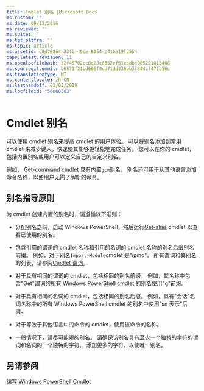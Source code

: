 ```yaml
---
title: Cmdlet 别名 |Microsoft Docs
ms.custom: ''
ms.date: 09/13/2016
ms.reviewer: ''
ms.suite: ''
ms.tgt_pltfrm: ''
ms.topic: article
ms.assetid: d0d70864-33fb-49ce-8054-c41ba19fd554
caps.latest.revision: 11
ms.openlocfilehash: 32f45702cc0d28e6652ef61ebdbe085291013408
ms.sourcegitcommit: b6871f21bd666f9cd71dd336bb3f844cf472b56c
ms.translationtype: MT
ms.contentlocale: zh-CN
ms.lasthandoff: 02/03/2019
ms.locfileid: "56860503"
---
```

# <a name="cmdlet-aliases"></a>Cmdlet 别名

可以使用 cmdlet 别名来提高 cmdlet 的用户体验。 可以将别名添加到常用 cmdlet 来减少键入，快速使其能够更轻松地完成任务。 您可以在你的 cmdlet，包括内置别名或用户可以定义自己的自定义别名。

例如， [Get-command](/powershell/module/microsoft.powershell.core/get-command) cmdlet 具有内置`gcm`别名。 别名还可用于从其他语言添加命令名称，以便用户无需了解新的命令。

## <a name="alias-guidelines"></a>别名指导原则

为 cmdlet 创建内置的别名时，请遵循以下准则：

- 分配别名之前，启动 Windows PowerShell，然后运行[Get-alias](/powershell/module/Microsoft.PowerShell.Utility/Get-Alias) cmdlet 以查看已使用的别名。

- 包含引用的谓词的 cmdlet 名称和引用的名词的 cmdlet 名称的别名后缀别名前缀。 例如，对于别名`Import-Module`cmdlet 是"ipmo"。 所有谓词和其别名的列表，请参阅[Cmdlet 谓词](./approved-verbs-for-windows-powershell-commands.md)。

- 对于具有相同的谓词的 cmdlet，包括相同的别名前缀。 例如，其名称中包含"Get"谓词的所有 Windows PowerShell cmdlet 的别名使用"g"前缀。

- 对于具有相同的名词的 cmdlet，包括相同的别名后缀。 例如，具有"会话"名词名称中的所有 Windows PowerShell cmdlet 的别名中使用"sn 表示"后缀。

- 对于等效于其他语言中的命令的 cmdlet，使用该命令的名称。

- 一般情况下，请尽可能短的别名。 请确保该别名具有至少一个独特的字符的谓词和名词的一个独特的字符。 添加更多的字符，以使唯一别名。

## <a name="see-also"></a>另请参阅

[编写 Windows PowerShell Cmdlet](./writing-a-windows-powershell-cmdlet.md)
